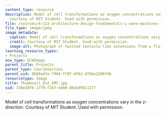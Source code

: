 ```yaml
---
content_type: resource
description: Model of cell transformations as oxygen concentrations vary in the z-direction.
  Courtesy of MIT Student. Used with permission.
file: /courses/4-112-architecture-design-fundamentals-i-nano-machines-fall-2012/33be10f61779f2bfed80d6da89b11177_Thumbnail_Ex2_EMT.jpg
file_type: image/jpeg
image_metadata:
  caption: Model of cell transformations as oxygen concentrations vary in the z-direction.
  credit: Courtesy of MIT Student. Used with permission.
  image-alt: Photograph of twisted tentacle-like extensions from a flat base.
learning_resource_types:
- Projects
ocw_type: OCWImage
parent_title: Projects
parent_type: CourseSection
parent_uid: 8560a4fe-7994-ff9f-0f62-d76be228874b
resourcetype: Image
title: Thumbnail_Ex2_EMT.jpg
uid: 33be10f6-1779-f2bf-ed80-d6da89b11177
---
```

Model of cell transformations as oxygen concentrations vary in the z-direction. Courtesy of MIT Student. Used with permission.

